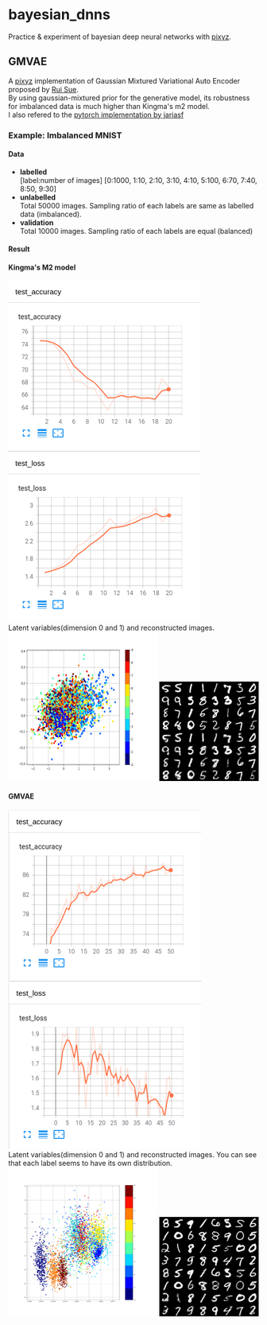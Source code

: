 # bayesian_dnns
Practice &amp; experiment of bayesian deep neural networks with [pixyz](https://github.com/masa-su/pixyz).
## GMVAE  
A [pixyz](https://github.com/masa-su/pixyz) implementation of Gaussian Mixtured Variational Auto Encoder proposed by [Rui Sue](http://ruishu.io/2016/12/25/gmvae/).  
By using gaussian-mixtured prior for the generative model, its robustness for imbalanced data is much higher than Kingma's m2 model.  
I also refered to the [pytorch implementation by jariasf](https://github.com/jariasf/GMVAE/tree/master/pytorch)

### Example: Imbalanced MNIST
#### Data  
- **labelled**  
[label:number of images] [0:1000, 1:10, 2:10, 3:10, 4:10, 5:100, 6:70, 7:40, 8:50, 9:30]  
- **unlabelled**   
Total 50000 images. Sampling ratio of each labels are same as labelled data (imbalanced).  
- **validation**  
Total 10000 images. Sampling ratio of each labels are equal (balanced)  

#### Result
#### Kingma's M2 model
![m2_imbalanced_metrics](results/gmvae_imbalanced_mnist/m2_metrics.png)  
Latent variables(dimension 0 and 1) and reconstructed images.    
<img src="results/gmvae_imbalanced_mnist/m2_latent.png" width="300" height="300">
<img src="results/gmvae_imbalanced_mnist/m2_recon.png" width="200" height="200">  

#### GMVAE
![gmvae_imbalanced_metrics](results/gmvae_imbalanced_mnist/gmvae_metrics.png)  
Latent variables(dimension 0 and 1) and reconstructed images. You can see that each label seems to have its own distribution.  
<img src="results/gmvae_imbalanced_mnist/gmvae_latent.png" width="300" height="300">
<img src="results/gmvae_imbalanced_mnist/gmvae_recon.png" width="200" height="200"> 
